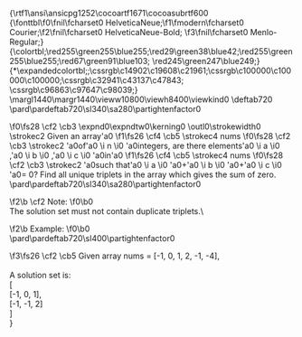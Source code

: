 {\rtf1\ansi\ansicpg1252\cocoartf1671\cocoasubrtf600
{\fonttbl\f0\fnil\fcharset0 HelveticaNeue;\f1\fmodern\fcharset0 Courier;\f2\fnil\fcharset0 HelveticaNeue-Bold;
\f3\fnil\fcharset0 Menlo-Regular;}
{\colortbl;\red255\green255\blue255;\red29\green38\blue42;\red255\green255\blue255;\red67\green91\blue103;
\red245\green247\blue249;}
{\*\expandedcolortbl;;\cssrgb\c14902\c19608\c21961;\cssrgb\c100000\c100000\c100000;\cssrgb\c32941\c43137\c47843;
\cssrgb\c96863\c97647\c98039;}
\margl1440\margr1440\vieww10800\viewh8400\viewkind0
\deftab720
\pard\pardeftab720\sl340\sa280\partightenfactor0

\f0\fs28 \cf2 \cb3 \expnd0\expndtw0\kerning0
\outl0\strokewidth0 \strokec2 Given an array\'a0
\f1\fs26 \cf4 \cb5 \strokec4 nums
\f0\fs28 \cf2 \cb3 \strokec2 \'a0of\'a0
\i n
\i0 \'a0integers, are there elements\'a0
\i a
\i0 ,\'a0
\i b
\i0 ,\'a0
\i c
\i0 \'a0in\'a0
\f1\fs26 \cf4 \cb5 \strokec4 nums
\f0\fs28 \cf2 \cb3 \strokec2 \'a0such that\'a0
\i a
\i0 \'a0+\'a0
\i b
\i0 \'a0+\'a0
\i c
\i0 \'a0= 0? Find all unique triplets in the array which gives the sum of zero.\
\pard\pardeftab720\sl340\sa280\partightenfactor0

\f2\b \cf2 Note:
\f0\b0 \
The solution set must not contain duplicate triplets.\

\f2\b Example:
\f0\b0 \
\pard\pardeftab720\sl400\partightenfactor0

\f3\fs26 \cf2 \cb5 Given array nums = [-1, 0, 1, 2, -1, -4],\
\
A solution set is:\
[\
  [-1, 0, 1],\
  [-1, -1, 2]\
]\
}